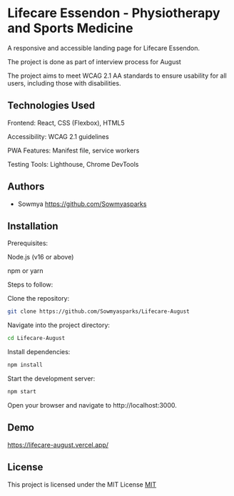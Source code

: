 
# Lifecare Essendon - Physiotherapy and Sports Medicine
A responsive and accessible landing page for Lifecare Essendon.

The project is done as part of interview process for August

The project aims to meet WCAG 2.1 AA standards to ensure usability for all users, including those with disabilities.

## Technologies Used

Frontend: React, CSS (Flexbox), HTML5

Accessibility: WCAG 2.1 guidelines

PWA Features: Manifest file, service workers

Testing Tools: Lighthouse, Chrome DevTools


## Authors

- Sowmya https://github.com/Sowmyasparks


## Installation

Prerequisites:

Node.js (v16 or above)

npm or yarn

Steps to follow:

Clone the repository:
```bash
git clone https://github.com/Sowmyasparks/Lifecare-August
```
Navigate into the project directory:
```bash
cd Lifecare-August
```
Install dependencies:
```bash
npm install
```
Start the development server:
```bash
npm start
```
Open your browser and navigate to http://localhost:3000.

    
## Demo

https://lifecare-august.vercel.app/


## License
This project is licensed under the MIT License
[MIT](https://choosealicense.com/licenses/mit/)

